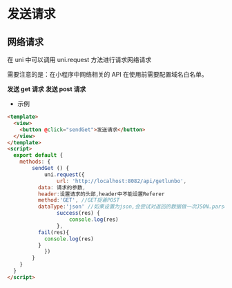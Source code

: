 # 发送请求

## 网络请求

在 uni 中可以调用 uni.request 方法进行请求网络请求

需要注意的是：在小程序中网络相关的 API 在使用前需要配置域名白名单。

**发送 get 请求**
**发送 post 请求**

- 示例

```html
<template>
  <view>
    <button @click="sendGet">发送请求</button>
  </view>
</template>
<script>
  export default {
  	methods: {
  		sendGet () {
  			uni.request({
  				url: 'http://localhost:8082/api/getlunbo',
          data: 请求的参数,
          header:设置请求的头部,header中不能设置Referer
          method:'GET', //GET捉着POST
          dataType:'json' //如果设置为json,会尝试对返回的数据做一次JSON.parse
  				success(res) {
  					console.log(res)
  				},
          fail(res){
            console.log(res)
          }
  			})
  		}
  	}
  }
</script>
```
